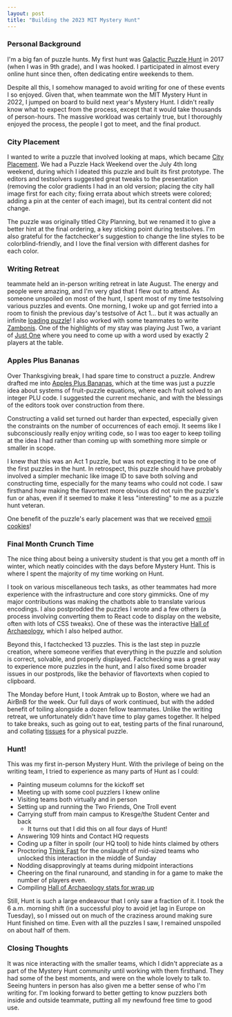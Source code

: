 ```yaml
---
layout: post
title: "Building the 2023 MIT Mystery Hunt"
---
```


### Personal Background

I'm a big fan of puzzle hunts. My first hunt was [Galactic Puzzle Hunt](https://galacticpuzzlehunt.com/archive) in 2017 (when I was in 9th grade), and I was hooked. I participated in almost every online hunt since then, often dedicating entire weekends to them.

Despite all this, I somehow managed to avoid writing for one of these events I so enjoyed. Given that, when teammate won the MIT Mystery Hunt in 2022, I jumped on board to build next year's Mystery Hunt. I didn't really know what to expect from the process, except that it would take thousands of person-hours. The massive workload was certainly true, but I thoroughly enjoyed the process, the people I got to meet, and the final product.

### City Placement

I wanted to write a puzzle that involved looking at maps, which became [City Placement](https://interestingthings.museum/puzzles/city-placement). We had a Puzzle Hack Weekend over the July 4th long weekend, during which I ideated this puzzle and built its first prototype. The editors and testsolvers suggested great tweaks to the presentation (<span class="spoiler">removing the color gradients I had in an old version; placing the city hall image first for each city; fixing errata about which streets were colored; adding a pin at the center of each image</span>), but its central content did not change.

The puzzle was originally titled City Planning, but we renamed it to give a better hint at the final ordering, a key sticking point during testsolves. I'm also grateful for the factchecker's suggestion to change the line styles to be colorblind-friendly, and I love the final version with different dashes for each color.

### Writing Retreat

teammate held an in-person writing retreat in late August. The energy and people were amazing, and I'm very glad that I flew out to attend. As someone unspoiled on most of the hunt, I spent most of my time testsolving various puzzles and events. One morning, I woke up and got ferried into a room to <span class="spoiler">finish the previous day's testsolve of Act 1... but it was actually an infinite [loading puzzle](https://interestingthings.museum/solutions/undefined)</span>! I also worked with some teammates to write [Zambonis](https://puzzlefactory.place/office/zambonis). One of the highlights of my stay was playing Just Two, a variant of [Just One](https://boardgamegeek.com/boardgame/254640/just-one) where you need to come up with a word used by exactly 2 players at the table.

### Apples Plus Bananas

Over Thanksgiving break, I had spare time to construct a puzzle. Andrew drafted me into [Apples Plus Bananas](https://interestingthings.museum/puzzles/apples-plus-bananas), which at the time was just a puzzle idea about <span class="spoiler">systems of fruit-puzzle equations, where each fruit solved to an integer PLU code</span>. I suggested the current mechanic, and with the blessings of the editors took over construction from there.

Constructing a valid set turned out harder than expected, especially given the constraints on <span class="spoiler">the number of occurrences of each emoji</span>. It seems like I subconsciously really enjoy writing code, so I was too eager to keep toiling at the idea I had rather than coming up with something more simple or smaller in scope.

I knew that this was an Act 1 puzzle, but was not expecting it to be one of the first puzzles in the hunt. In retrospect, this puzzle should have probably involved a simpler mechanic like image ID to save both solving and constructing time, especially for the many teams who could not code. I saw firsthand how making the flavortext more obvious did not ruin the puzzle's fun or ahas, even if it seemed to make it less "interesting" to me as a puzzle hunt veteran.

One benefit of the puzzle's early placement was that we received [emoji cookies](https://photos.app.goo.gl/Vy9YmKpmKHfvaVqJ6)!

### Final Month Crunch Time

The nice thing about being a university student is that you get a month off in winter, which neatly coincides with the days before Mystery Hunt. This is where I spent the majority of my time working on Hunt.

I took on various miscellaneous tech tasks, as other teammates had more experience with the infrastructure and core story gimmicks. One of my major contributions was making the chatbots able to translate various encodings. I also postprodded the puzzles I wrote and a few others (a process involving converting them to React code to display on the website, often with lots of CSS tweaks). One of these was the interactive [Hall of Archaeology](https://interestingthings.museum/puzzles/hall-of-archaeology), which I also helped author.

Beyond this, I factchecked 13 puzzles. This is the last step in puzzle creation, where someone verifies that everything in the puzzle and solution is correct, solvable, and properly displayed. Factchecking was a great way to experience more puzzles in the hunt, and I also fixed some broader issues in our postprods, like the behavior of flavortexts when copied to clipboard.

The Monday before Hunt, I took Amtrak up to Boston, where we had an AirBnB for the week. Our full days of work continued, but with the added benefit of toiling alongside a dozen fellow teammates. Unlike the writing retreat, we unfortunately didn't have time to play games together. It helped to take breaks, such as going out to eat, testing parts of the final runaround, and collating [tissues](https://puzzlefactory.place/factory-floor/tissues) for a physical puzzle.

### Hunt!

This was my first in-person Mystery Hunt. With the privilege of being on the writing team, I tried to experience as many parts of Hunt as I could:
* Painting museum columns for the kickoff set
* Meeting up with some cool puzzlers I knew online
* Visiting teams both virtually and in person
* Setting up and running the Two Friends, One Troll event
* Carrying stuff from main campus to Kresge/the Student Center and back
    - It turns out that I did this on all four days of Hunt!
* Answering 109 hints and Contact HQ requests
* Coding up a filter in spoilr (our HQ tool) to hide hints claimed by others
* Proctoring [Think Fast](https://puzzlefactory.place/basement/think-fast) for the onslaught of mid-sized teams who unlocked this interaction in the middle of Sunday
    <!-- - The first team I visited was Occam's Depilatory Gel, who had a great time [pointing with their fingers][FIXME] to solve the arrows level. -->
* Nodding disapprovingly at teams during midpoint interactions
* Cheering on the final runaround, and standing in for a game to make the number of players even.
* Compiling [Hall of Archaeology stats for wrap up](https://youtu.be/AkaOGsVNgPA?t=3114)

Still, Hunt is such a large endeavour that I only saw a fraction of it. I took the 6 a.m. morning shift (in a successful ploy to avoid jet lag in Europe on Tuesday), so I missed out on much of the craziness around making sure Hunt finished on time. Even with all the puzzles I saw, I remained unspoiled on about half of them.

### Closing Thoughts

It was nice interacting with the smaller teams, which I didn't appreciate as a part of the Mystery Hunt community until working with them firsthand. They had some of the best moments, and were on the whole lovely to talk to. Seeing hunters in person has also given me a better sense of who I'm writing for. I'm looking forward to better getting to know puzzlers both inside and outside teammate, putting all my newfound free time to good use.